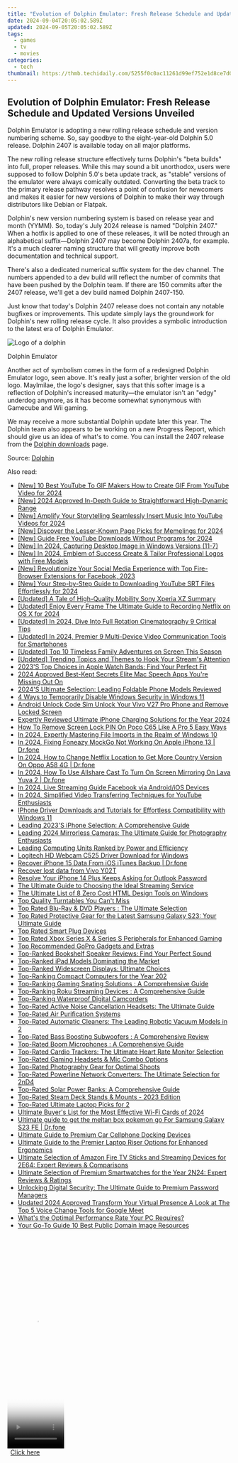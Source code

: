```yaml
---
title: "Evolution of Dolphin Emulator: Fresh Release Schedule and Updated Versions Unveiled"
date: 2024-09-04T20:05:02.589Z
updated: 2024-09-05T20:05:02.589Z
tags:
  - games
  - tv
  - movies
categories:
  - tech
thumbnail: https://thmb.techidaily.com/5255f0c0ac11261d99ef752e1d8ce7d04128bb9f458962890dfc3acd59ac69d0.jpg
---
```


## Evolution of Dolphin Emulator: Fresh Release Schedule and Updated Versions Unveiled

Dolphin Emulator is adopting a new rolling release schedule and version numbering scheme. So, say goodbye to the eight-year-old Dolphin 5.0 release. Dolphin 2407 is available today on all major platforms.

 The new rolling release structure effectively turns Dolphin's "beta builds" into full, proper releases. While this may sound a bit unorthodox, users were supposed to follow Dolphin 5.0's beta update track, as "stable" versions of the emulator were always comically outdated. Converting the beta track to the primary release pathway resolves a point of confusion for newcomers and makes it easier for new versions of Dolphin to make their way through distributors like Debian or Flatpak.

 Dolphin's new version numbering system is based on release year and month (YYMM). So, today's July 2024 release is named "Dolphin 2407." When a hotfix is applied to one of these releases, it will be noted through an alphabetical suffix—Dolphin 2407 may become Dolphin 2407a, for example. It's a much clearer naming structure that will greatly improve both documentation and technical support.

 There's also a dedicated numerical suffix system for the dev channel. The numbers appended to a dev build will reflect the number of commits that have been pushed by the Dolphin team. If there are 150 commits after the 2407 release, we'll get a dev build named Dolphin 2407-150.

 Just know that today's Dolphin 2407 release does not contain any notable bugfixes or improvements. This update simply lays the groundwork for Dolphin's new rolling release cycle. It also provides a symbolic introduction to the latest era of Dolphin Emulator.

![Logo of a dolphin](https://static1.howtogeekimages.com/wordpress/wp-content/uploads/2024/07/dolphin.jpg) 

Dolphin Emulator

 Another act of symbolism comes in the form of a redesigned Dolphin Emulator logo, seen above. It's really just a softer, brighter version of the old logo. MayImilae, the logo's designer, says that this softer image is a reflection of Dolphin's increased maturity—the emulator isn't an "edgy" underdog anymore, as it has become somewhat synonymous with Gamecube and Wii gaming.

 We may receive a more substantial Dolphin update later this year. The Dolphin team also appears to be working on a new Progress Report, which should give us an idea of what's to come. You can install the 2407 release from the [Dolphin downloads](https://dolphin-emu.org/download/) page.

 Source: [Dolphin](https://dolphin-emu.org/blog/2024/07/02/dolphin-releases-announcement/)

<ins class="adsbygoogle"
     style="display:block"
     data-ad-format="autorelaxed"
     data-ad-client="ca-pub-7571918770474297"
     data-ad-slot="1223367746"></ins>



<ins class="adsbygoogle"
     style="display:block"
     data-ad-client="ca-pub-7571918770474297"
     data-ad-slot="8358498916"
     data-ad-format="auto"
     data-full-width-responsive="true"></ins>

<span class="atpl-alsoreadstyle">Also read:</span>
<div><ul>
<li><a href="https://facebook-video-share.techidaily.com/new-10-best-youtube-to-gif-makers-how-to-create-gif-from-youtube-video-for-2024/"><u>[New] 10 Best YouTube To GIF Makers  How to Create GIF From YouTube Video for 2024</u></a></li>
<li><a href="https://fox-info.techidaily.com/new-2024-approved-in-depth-guide-to-straightforward-high-dynamic-range/"><u>[New] 2024 Approved  In-Depth Guide to Straightforward High-Dynamic Range</u></a></li>
<li><a href="https://facebook-record-videos.techidaily.com/new-amplify-your-storytelling-seamlessly-insert-music-into-youtube-videos-for-2024/"><u>[New] Amplify Your Storytelling  Seamlessly Insert Music Into YouTube Videos for 2024</u></a></li>
<li><a href="https://facebook-video-recording.techidaily.com/new-discover-the-lesser-known-page-picks-for-memelings-for-2024/"><u>[New] Discover the Lesser-Known Page Picks for Memelings for 2024</u></a></li>
<li><a href="https://eaxpv-info.techidaily.com/new-guide-free-youtube-downloads-without-programs-for-2024/"><u>[New] Guide  Free YouTube Downloads Without Programs for 2024</u></a></li>
<li><a href="https://video-screen-grab.techidaily.com/new-in-2024-capturing-desktop-image-in-windows-versions-11-7/"><u>[New] In 2024, Capturing Desktop Image in Windows Versions (11-7)</u></a></li>
<li><a href="https://article-files.techidaily.com/new-in-2024-emblem-of-success-create-and-tailor-professional-logos-with-free-models/"><u>[New] In 2024, Emblem of Success  Create & Tailor Professional Logos with Free Models</u></a></li>
<li><a href="https://facebook-clips.techidaily.com/new-revolutionize-your-social-media-experience-with-top-fire-browser-extensions-for-facebook-2023/"><u>[New] Revolutionize Your Social Media Experience with Top Fire-Browser Extensions for Facebook, 2023</u></a></li>
<li><a href="https://vp-tips.techidaily.com/new-your-step-by-step-guide-to-downloading-youtube-srt-files-effortlessly-for-2024/"><u>[New] Your Step-by-Step Guide to Downloading YouTube SRT Files Effortlessly for 2024</u></a></li>
<li><a href="https://extra-tips.techidaily.com/updated-a-tale-of-high-quality-mobility-sony-xperia-xz-summary/"><u>[Updated] A Tale of High-Quality Mobility  Sony Xperia XZ Summary</u></a></li>
<li><a href="https://screen-video-capture.techidaily.com/updated-enjoy-every-frame-the-ultimate-guide-to-recording-netflix-on-os-x-for-2024/"><u>[Updated] Enjoy Every Frame  The Ultimate Guide to Recording Netflix on OS X for 2024</u></a></li>
<li><a href="https://fox-glue.techidaily.com/updated-in-2024-dive-into-full-rotation-cinematography-9-critical-tips/"><u>[Updated] In 2024, Dive Into Full Rotation Cinematography  9 Critical Tips</u></a></li>
<li><a href="https://screen-capture.techidaily.com/updated-in-2024-premier-9-multi-device-video-communication-tools-for-smartphones/"><u>[Updated] In 2024, Premier 9 Multi-Device Video Communication Tools for Smartphones</u></a></li>
<li><a href="https://some-tips.techidaily.com/updated-top-10-timeless-family-adventures-on-screen-this-season/"><u>[Updated] Top 10 Timeless Family Adventures on Screen This Season</u></a></li>
<li><a href="https://some-skills.techidaily.com/updated-trending-topics-and-themes-to-hook-your-streams-attention/"><u>[Updated] Trending Topics and Themes to Hook Your Stream's Attention</u></a></li>
<li><a href="https://buynow-marvelous.techidaily.com/2023s-top-choices-in-apple-watch-bands-find-your-perfect-fit/"><u>2023'S Top Choices in Apple Watch Bands: Find Your Perfect Fit</u></a></li>
<li><a href="https://extra-hints.techidaily.com/2024-approved-best-kept-secrets-elite-mac-speech-apps-youre-missing-out-on/"><u>2024 Approved  Best-Kept Secrets  Elite Mac Speech Apps You're Missing Out On</u></a></li>
<li><a href="https://buynow-marvelous.techidaily.com/2024s-ultimate-selection-leading-foldable-phone-models-reviewed/"><u>2024'S Ultimate Selection: Leading Foldable Phone Models Reviewed</u></a></li>
<li><a href="https://win11.techidaily.com/4-ways-to-temporarily-disable-windows-security-in-windows-11/"><u>4 Ways to Temporarily Disable Windows Security in Windows 11</u></a></li>
<li><a href="https://sim-unlock.techidaily.com/android-unlock-code-sim-unlock-your-vivo-v27-pro-phone-and-remove-locked-screen-by-drfone-android/"><u>Android Unlock Code Sim Unlock Your Vivo V27 Pro Phone and Remove Locked Screen</u></a></li>
<li><a href="https://buynow-marvelous.techidaily.com/expertly-reviewed-ultimate-iphone-charging-solutions-for-the-year-2024/"><u>Expertly Reviewed Ultimate iPhone Charging Solutions for the Year 2024</u></a></li>
<li><a href="https://easy-unlock-android.techidaily.com/how-to-remove-screen-lock-pin-on-poco-c65-like-a-pro-5-easy-ways-by-drfone-android/"><u>How To Remove Screen Lock PIN On Poco C65 Like A Pro 5 Easy Ways</u></a></li>
<li><a href="https://some-techniques.techidaily.com/in-2024-expertly-mastering-file-imports-in-the-realm-of-windows-10/"><u>In 2024, Expertly Mastering File Imports in the Realm of Windows 10</u></a></li>
<li><a href="https://review-topics.techidaily.com/in-2024-fixing-foneazy-mockgo-not-working-on-apple-iphone-13-drfone-by-drfone-virtual-ios/"><u>In 2024, Fixing Foneazy MockGo Not Working On Apple iPhone 13 | Dr.fone</u></a></li>
<li><a href="https://review-topics.techidaily.com/in-2024-how-to-change-netflix-location-to-get-more-country-version-on-oppo-a58-4g-drfone-by-drfone-virtual-android/"><u>In 2024, How to Change Netflix Location to Get More Country Version On Oppo A58 4G | Dr.fone</u></a></li>
<li><a href="https://screen-mirror.techidaily.com/in-2024-how-to-use-allshare-cast-to-turn-on-screen-mirroring-on-lava-yuva-2-drfone-by-drfone-android/"><u>In 2024, How To Use Allshare Cast To Turn On Screen Mirroring On Lava Yuva 2 | Dr.fone</u></a></li>
<li><a href="https://facebook-clips.techidaily.com/in-2024-live-streaming-guide-facebook-via-androidios-devices/"><u>In 2024, Live Streaming Guide  Facebook via Android/iOS Devices</u></a></li>
<li><a href="https://youtube-stream.techidaily.com/in-2024-simplified-video-transferring-techniques-for-youtube-enthusiasts/"><u>In 2024, Simplified Video Transferring Techniques for YouTube Enthusiasts</u></a></li>
<li><a href="https://win-dash.techidaily.com/iphone-driver-downloads-and-tutorials-for-effortless-compatibility-with-windows-11/"><u>IPhone Driver Downloads and Tutorials for Effortless Compatibility with Windows 11</u></a></li>
<li><a href="https://buynow-marvelous.techidaily.com/leading-2023s-iphone-selection-a-comprehensive-guide/"><u>Leading 2023'S iPhone Selection: A Comprehensive Guide</u></a></li>
<li><a href="https://buynow-marvelous.techidaily.com/leading-2024-mirrorless-cameras-the-ultimate-guide-for-photography-enthusiasts/"><u>Leading 2024 Mirrorless Cameras: The Ultimate Guide for Photography Enthusiasts</u></a></li>
<li><a href="https://buynow-marvelous.techidaily.com/leading-computing-units-ranked-by-power-and-efficiency/"><u>Leading Computing Units Ranked by Power and Efficiency</u></a></li>
<li><a href="https://hardware-updates.techidaily.com/logitech-hd-webcam-c525-driver-download-for-windows/"><u>Logitech HD Webcam C525 Driver Download for Windows</u></a></li>
<li><a href="https://review-topics.techidaily.com/recover-iphone-15-data-from-ios-itunes-backup-drfone-by-drfone-ios-data-recovery-ios-data-recovery/"><u>Recover iPhone 15 Data From iOS iTunes Backup | Dr.fone</u></a></li>
<li><a href="https://review-topics.techidaily.com/recover-lost-data-from-vivo-y02t-by-fonelab-android-recover-data/"><u>Recover lost data from Vivo Y02T</u></a></li>
<li><a href="https://ios-unlock.techidaily.com/resolve-your-iphone-14-plus-keeps-asking-for-outlook-password-by-drfone-ios/"><u>Resolve Your iPhone 14 Plus Keeps Asking for Outlook Password</u></a></li>
<li><a href="https://buynow-marvelous.techidaily.com/the-ultimate-guide-to-choosing-the-ideal-streaming-service/"><u>The Ultimate Guide to Choosing the Ideal Streaming Service</u></a></li>
<li><a href="https://techno-recovery.techidaily.com/the-ultimate-list-of-8-zero-cost-html-design-tools-on-windows/"><u>The Ultimate List of 8 Zero Cost HTML Design Tools on Windows</u></a></li>
<li><a href="https://buynow-marvelous.techidaily.com/top-quality-turntables-you-cant-miss/"><u>Top Quality Turntables You Can't Miss</u></a></li>
<li><a href="https://buynow-marvelous.techidaily.com/top-rated-blu-ray-and-dvd-players-the-ultimate-selection/"><u>Top Rated Blu-Ray & DVD Players : The Ultimate Selection</u></a></li>
<li><a href="https://buynow-marvelous.techidaily.com/top-rated-protective-gear-for-the-latest-samsung-galaxy-s23-your-ultimate-guide/"><u>Top Rated Protective Gear for the Latest Samsung Galaxy S23: Your Ultimate Guide</u></a></li>
<li><a href="https://buynow-marvelous.techidaily.com/top-rated-smart-plug-devices/"><u>Top Rated Smart Plug Devices</u></a></li>
<li><a href="https://buynow-marvelous.techidaily.com/top-rated-xbox-series-x-and-series-s-peripherals-for-enhanced-gaming/"><u>Top Rated Xbox Series X & Series S Peripherals for Enhanced Gaming</u></a></li>
<li><a href="https://buynow-marvelous.techidaily.com/top-recommended-gopro-gadgets-and-extras/"><u>Top Recommended GoPro Gadgets and Extras</u></a></li>
<li><a href="https://buynow-marvelous.techidaily.com/top-ranked-bookshelf-speaker-reviews-find-your-perfect-sound/"><u>Top-Ranked Bookshelf Speaker Reviews: Find Your Perfect Sound</u></a></li>
<li><a href="https://buynow-marvelous.techidaily.com/top-ranked-ipad-models-dominating-the-market/"><u>Top-Ranked iPad Models Dominating the Market</u></a></li>
<li><a href="https://buynow-marvelous.techidaily.com/top-ranked-widescreen-displays-ultimate-choices/"><u>Top-Ranked Widescreen Displays: Ultimate Choices</u></a></li>
<li><a href="https://buynow-marvelous.techidaily.com/top-ranking-compact-computers-for-the-year-202/"><u>Top-Ranking Compact Computers for the Year 202</u></a></li>
<li><a href="https://buynow-marvelous.techidaily.com/top-ranking-gaming-seating-solutions-a-comprehensive-guide/"><u>Top-Ranking Gaming Seating Solutions : A Comprehensive Guide</u></a></li>
<li><a href="https://buynow-marvelous.techidaily.com/top-ranking-roku-streaming-devices-a-comprehensive-guide/"><u>Top-Ranking Roku Streaming Devices : A Comprehensive Guide</u></a></li>
<li><a href="https://buynow-marvelous.techidaily.com/top-ranking-waterproof-digital-camcorders/"><u>Top-Ranking Waterproof Digital Camcorders</u></a></li>
<li><a href="https://buynow-marvelous.techidaily.com/top-rated-active-noise-cancellation-headsets-the-ultimate-guide/"><u>Top-Rated Active Noise Cancellation Headsets: The Ultimate Guide</u></a></li>
<li><a href="https://buynow-marvelous.techidaily.com/top-rated-air-purification-systems/"><u>Top-Rated Air Purification Systems</u></a></li>
<li><a href="https://buynow-marvelous.techidaily.com/top-rated-automatic-cleaners-the-leading-robotic-vacuum-models-in-2/"><u>Top-Rated Automatic Cleaners: The Leading Robotic Vacuum Models in 2</u></a></li>
<li><a href="https://buynow-marvelous.techidaily.com/top-rated-bass-boosting-subwoofers-a-comprehensive-review/"><u>Top-Rated Bass Boosting Subwoofers : A Comprehensive Review</u></a></li>
<li><a href="https://buynow-marvelous.techidaily.com/top-rated-boom-microphones-a-comprehensive-guide/"><u>Top-Rated Boom Microphones : A Comprehensive Guide</u></a></li>
<li><a href="https://buynow-marvelous.techidaily.com/top-rated-cardio-trackers-the-ultimate-heart-rate-monitor-selection/"><u>Top-Rated Cardio Trackers: The Ultimate Heart Rate Monitor Selection</u></a></li>
<li><a href="https://buynow-marvelous.techidaily.com/top-rated-gaming-headsets-and-mic-combo-options/"><u>Top-Rated Gaming Headsets & Mic Combo Options</u></a></li>
<li><a href="https://buynow-marvelous.techidaily.com/top-rated-photography-gear-for-optimal-shoots/"><u>Top-Rated Photography Gear for Optimal Shoots</u></a></li>
<li><a href="https://buynow-marvelous.techidaily.com/top-rated-powerline-network-converters-the-ultimate-selection-for-2nd4/"><u>Top-Rated Powerline Network Converters: The Ultimate Selection for 2nD4</u></a></li>
<li><a href="https://buynow-marvelous.techidaily.com/top-rated-solar-power-banks-a-comprehensive-guide/"><u>Top-Rated Solar Power Banks: A Comprehensive Guide</u></a></li>
<li><a href="https://buynow-marvelous.techidaily.com/top-rated-steam-deck-stands-and-mounts-2023-edition/"><u>Top-Rated Steam Deck Stands & Mounts - 2023 Edition</u></a></li>
<li><a href="https://buynow-marvelous.techidaily.com/top-rated-ultimate-laptop-picks-for-2/"><u>Top-Rated Ultimate Laptop Picks for 2</u></a></li>
<li><a href="https://buynow-marvelous.techidaily.com/ultimate-buyers-list-for-the-most-effective-wi-fi-cards-of-2024/"><u>Ultimate Buyer's List for the Most Effective Wi-Fi Cards of 2024</u></a></li>
<li><a href="https://change-location.techidaily.com/ultimate-guide-to-get-the-meltan-box-pokemon-go-for-samsung-galaxy-s23-fe-drfone-by-drfone-virtual-android/"><u>Ultimate guide to get the meltan box pokemon go For Samsung Galaxy S23 FE | Dr.fone</u></a></li>
<li><a href="https://buynow-marvelous.techidaily.com/ultimate-guide-to-premium-car-cellphone-docking-devices/"><u>Ultimate Guide to Premium Car Cellphone Docking Devices</u></a></li>
<li><a href="https://buynow-marvelous.techidaily.com/ultimate-guide-to-the-premier-laptop-riser-options-for-enhanced-ergonomics/"><u>Ultimate Guide to the Premier Laptop Riser Options for Enhanced Ergonomics</u></a></li>
<li><a href="https://buynow-marvelous.techidaily.com/ultimate-selection-of-amazon-fire-tv-sticks-and-streaming-devices-for-2e64-expert-reviews-and-comparisons/"><u>Ultimate Selection of Amazon Fire TV Sticks and Streaming Devices for 2E64: Expert Reviews & Comparisons</u></a></li>
<li><a href="https://buynow-marvelous.techidaily.com/ultimate-selection-of-premium-smartwatches-for-the-year-2n24-expert-reviews-and-ratings/"><u>Ultimate Selection of Premium Smartwatches for the Year 2N24: Expert Reviews & Ratings</u></a></li>
<li><a href="https://buynow-marvelous.techidaily.com/unlocking-digital-security-the-ultimate-guide-to-premium-password-managers/"><u>Unlocking Digital Security: The Ultimate Guide to Premium Password Managers</u></a></li>
<li><a href="https://voice-adjusting.techidaily.com/updated-2024-approved-transform-your-virtual-presence-a-look-at-the-top-5-voice-change-tools-for-google-meet/"><u>Updated 2024 Approved Transform Your Virtual Presence A Look at The Top 5 Voice Change Tools for Google Meet</u></a></li>
<li><a href="https://tech-renaissance.techidaily.com/whats-the-optimal-performance-rate-your-pc-requires/"><u>What's the Optimal Performance Rate Your PC Requires?</u></a></li>
<li><a href="https://ai-vdieo-software.techidaily.com/your-go-to-guide-10-best-public-domain-image-resources/"><u>Your Go-To Guide 10 Best Public Domain Image Resources</u></a></li>
</ul></div>

<!-- affiliate ads begin -->
<span id="1977004">
					<video width="128" height="480" style="cursor:pointer"
           poster="//a.impactradius-go.com/display-clicktoplayimage/1977004.png"
           onclick="if(!this.playClicked){this.play();this.setAttribute('controls',true);this.playClicked=true;}">
	   <source src="//a.impactradius-go.com/display-ad/22993-1977004">
	   <img src="//a.impactradius-go.com/display-clicktoplayimage/1977004.png" style="border: none; height: 100%; width: 100%; object-fit: contain">
	</video>
	<div style="width:80px;text-align:center"><a href="javascript:window.open(decodeURIComponent('https%3A%2F%2Fhomestyler.sjv.io%2Fc%2F5597632%2F1977004%2F22993'), '_blank');void(0);">Click here</a></div>
</span>
<img height="0" width="0" src="https://imp.pxf.io/i/5597632/1977004/22993" style="position:absolute;visibility:hidden;" border="0" />
<!-- affiliate ads end -->
